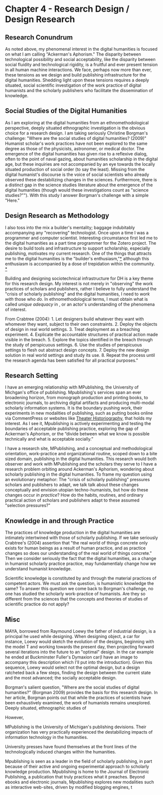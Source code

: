 # Chapter 4 - Research Design / Design Research

## Research Conundrum

As noted above, my phenomenal interest in the digital humanities is focused on what I am calling "Ackerman's Aphorism." The disparity between technological possibility and social acceptability, like the disparity between social fluidity and technological rigidity, is a fruitful and ever present tension in all human machine interactions. We face, perhaps now more than ever, these tensions as we design and build publishing infrastructure for the digital humanities. Shedding light upon these tensions requires a deeply situated, social scientific investigation of the work practice of digital humanists and the scholarly publishers who facilitate the dissemination of knowledge.

## Social Studies of the Digital Humanities

As I am exploring at the digital humanities from an ethnomethodological perspective, deeply situated ethnographic investigation is the obvious choice for a research design. I am taking seriously Christine Borgman's challenge: "Where are the social studies of digital humanities? (2009)" Humanist scholar's work practices have not been explored to the same degree as those of the physicists, astronomer, or medical doctor. The emergence of the digital humanities has given rise to a reflexive dialog, often to the point of naval gazing, about humanities scholarship in the digital age, but these inquiries are not accompanied by an eye towards the locally situated production of social order (to say the least). Missing from the digital humanist's discourse is the voice of social scientists who already observed these destabilizing changes in the sciences. Furthermore, there is a distinct gap in the science studies literature about the emergence of the digital humanities (though would these investigations count as "science studies?""). With this study I answer Borgman's challenge with a simple "Here."

## Design Research as Methodology

I also toss into the mix a builder's mentality; baggage indubitably accompanying any "recovering" technologist. Once upon a time I was a programmer and computer scientist. Interesting circumstance first led me to the digital humanities as a part time programmer for the Zotero project. The desire to build tools and infrastructure to support scholarship, especially publishing, motivates my current research. One of the things that attracts me to the digital humanities is the "builder's enthusiasm,"[*](http://lenz.unl.edu/papers/2011/01/08/whos-in-and-whos-out.html) although this enthusiasm is accompanied by a dose of trepidation within the community. [*](http://www.samplereality.com/2011/05/25/the-digital-humanities-is-not-about-building-its-about-sharing/)

Building and designing sociotechnical infrastructure for DH is a key theme for this research design. My interest is not merely in "observing" the work practices of scholars and publishers, rather I believe to fully understand the "crisis of scholarly publishing" and the digital humanities, I need to _work with_ those who _do_. In ethnomethodological terms, I must obtain what is called _unique adequacy_ in , or an actor's understanding of the phenomena of interest. 

From Crabtree (2004):
	1. Let designers build whatever they want with whomever they want, subject to their own constraints.
	2. Deploy the objects of design in real world settings.
	3. Treat deployment as a breaching experiment.
	4. Explicate the accountable structures of practical action made visible in the breach.
	5. Explore the topics identified in the breach through the study of perspicuous settings.
	6. Use the studies of perspicuous settings to flesh out abstract design concepts.
	7. Deploy the new design solution in real world settings and study its use.
	8. Repeat the process until the research agenda has been satisfied for all practical purposes."

## Research Setting

I have an emerging relationship with MPublishing, the University of Michgan's office of publishing. Mpublishing's services span an ever broadening horizon, from monograph production and printing books, to electronic journals, to archiving digital artifacts and producing multi-modal scholarly information systems. It is the boundary pushing work, their experiments in new modalities of publishing, such as putting books online via CommentPress or websites like [Theater Historiography](http://theater-historiography.org/), that holds my interest. As I see it, Mpublishing is actively experimenting and testing the boundaries of acceptable publishing practice, exploring the gap of Ackerman's Aphorism, or the “divide between what we know is possible technically and what is acceptable socially.”


I have a research site, MPublishing, and a conceptual and methodological orientation, work-practice and organizational routine, scoped down to a bite sized domain, publishing in the digital humanities. This research would both observer and work with MPublishing and the scholars they serve to  I have a research problem orbiting around Ackerman's Aphorism, wondering about scholarly publishing in the digital humanities. To frame my question using an evolutionary metaphor: The "crisis of scholarly publishing" pressures scholars and publishers to adapt, we talk talk about these changes conceptually and envision utopian techno-humanists, but how do these changes occur _in practice_? How do the habits, routines, and ordinary practical action of scholars and publishers adapt to these assumed "selection pressures?"

## Knowledge in and through Practice

The practices of knowledge production in the digital humanities are intimately intertwined with those of scholarly publishing. If we take seriously Crabtree's (2004) assertion that "the real world of things concrete only exists for human beings as a result of human practice, and as practice changes so does our understanding of the real world of things concrete." Then we consider seriously the fact that the digital humanities, as a change in humanist scholarly practice practice, may fundamentlaly change how we understand humanist knowledge. 

Scientific knowledge is constituted by and through the material practices of competent actors. We must ask the question, is humanistic knowledge the same? To answer this question we come back to Borgman's challenge, no one has studied the scholarly work-practice of humanists. Are they so different from the sciences that the concepts and theories of studies of scientific practice do not apply? 






## Misc


MAYA, borrowed from Raymound Loewy the father of industrial design, is a principal he used while designing. When designing object, a car for instance, Loewy would sketch the evolution of the designs, beginning with the model T and working towards the present day, then projecting forward several iterations into the future to an "optimal" design. In the car example he ended at Buckminster Fuller's Dymaxion car(I have an image to accompany this description which I'll put into the introduction). Given this sequence, Loewy would select not the optimal design, but a design ratcheted back a few steps, finding the design between the current state and the most advanced; the socially acceptable design. 

Borgman's salient question, "Where are the social studies of digital humanities?" (Borgman 2009) provides the basis for this research design. In her article, Borgman points out that while the practices of scientists have been exhaustively examined, the work of humanists remains unexplored. Deeply situated, ethnographic studies of 

However, 





MPublishing is the University of Michigan's publishing devisions. Their organization has very practically experienced the destabilizing impacts of information technology in the humanities. 

University presses have found themselves at the front lines of the technologically induced changes within the humanities. 



Mpublishing is seen as a leader in the field of scholarly publishing, in part because of their active and ongoing experimental approach to scholarly knowledge production. Mpublishing is home to the Journal of Electronic Publishing, a publication that truly practices what it preaches. 
Beyond ebooks and electronic journals, Mpublishing explores new modalities such as interactive web-sites, driven by modified blogging engines, t